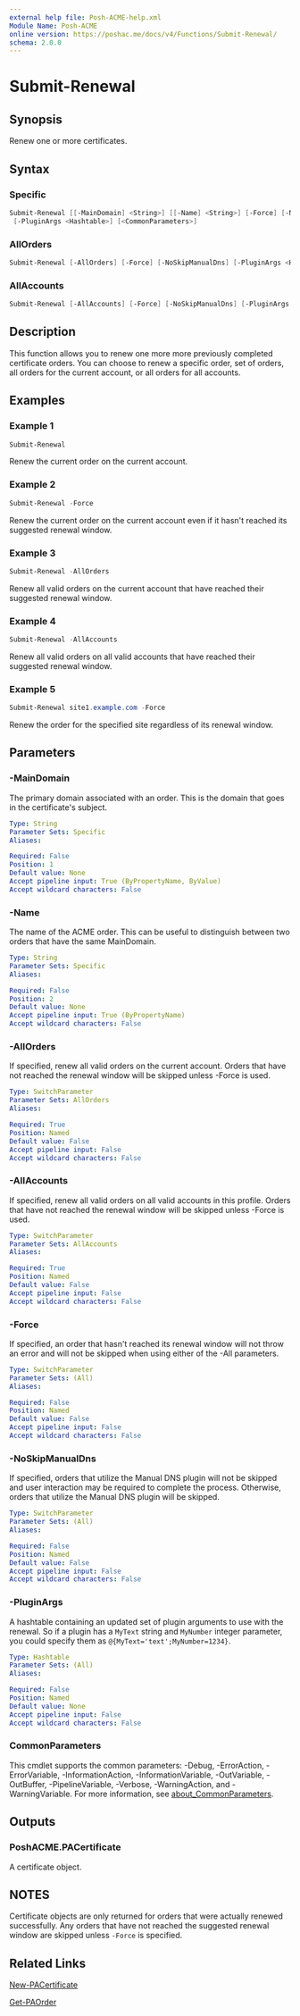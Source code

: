 ```yaml
---
external help file: Posh-ACME-help.xml
Module Name: Posh-ACME
online version: https://poshac.me/docs/v4/Functions/Submit-Renewal/
schema: 2.0.0
---
```


# Submit-Renewal

## Synopsis

Renew one or more certificates.

## Syntax

### Specific

```powershell
Submit-Renewal [[-MainDomain] <String>] [[-Name] <String>] [-Force] [-NoSkipManualDns]
 [-PluginArgs <Hashtable>] [<CommonParameters>]
```

### AllOrders

```powershell
Submit-Renewal [-AllOrders] [-Force] [-NoSkipManualDns] [-PluginArgs <Hashtable>] [<CommonParameters>]
```

### AllAccounts

```powershell
Submit-Renewal [-AllAccounts] [-Force] [-NoSkipManualDns] [-PluginArgs <Hashtable>] [<CommonParameters>]
```

## Description

This function allows you to renew one more more previously completed certificate orders.
You can choose to renew a specific order, set of orders, all orders for the current account, or all orders for all accounts.

## Examples

### Example 1

```powershell
Submit-Renewal
```

Renew the current order on the current account.

### Example 2

```powershell
Submit-Renewal -Force
```

Renew the current order on the current account even if it hasn't reached its suggested renewal window.

### Example 3

```powershell
Submit-Renewal -AllOrders
```

Renew all valid orders on the current account that have reached their suggested renewal window.

### Example 4

```powershell
Submit-Renewal -AllAccounts
```

Renew all valid orders on all valid accounts that have reached their suggested renewal window.

### Example 5

```powershell
Submit-Renewal site1.example.com -Force
```

Renew the order for the specified site regardless of its renewal window.

## Parameters

### -MainDomain
The primary domain associated with an order.
This is the domain that goes in the certificate's subject.

```yaml
Type: String
Parameter Sets: Specific
Aliases:

Required: False
Position: 1
Default value: None
Accept pipeline input: True (ByPropertyName, ByValue)
Accept wildcard characters: False
```

### -Name
The name of the ACME order.
This can be useful to distinguish between two orders that have the same MainDomain.

```yaml
Type: String
Parameter Sets: Specific
Aliases:

Required: False
Position: 2
Default value: None
Accept pipeline input: True (ByPropertyName)
Accept wildcard characters: False
```

### -AllOrders
If specified, renew all valid orders on the current account.
Orders that have not reached the renewal window will be skipped unless -Force is used.

```yaml
Type: SwitchParameter
Parameter Sets: AllOrders
Aliases:

Required: True
Position: Named
Default value: False
Accept pipeline input: False
Accept wildcard characters: False
```

### -AllAccounts
If specified, renew all valid orders on all valid accounts in this profile.
Orders that have not reached the renewal window will be skipped unless -Force is used.

```yaml
Type: SwitchParameter
Parameter Sets: AllAccounts
Aliases:

Required: True
Position: Named
Default value: False
Accept pipeline input: False
Accept wildcard characters: False
```

### -Force
If specified, an order that hasn't reached its renewal window will not throw an error and will not be skipped when using either of the -All parameters.

```yaml
Type: SwitchParameter
Parameter Sets: (All)
Aliases:

Required: False
Position: Named
Default value: False
Accept pipeline input: False
Accept wildcard characters: False
```

### -NoSkipManualDns
If specified, orders that utilize the Manual DNS plugin will not be skipped and user interaction may be required to complete the process.
Otherwise, orders that utilize the Manual DNS plugin will be skipped.

```yaml
Type: SwitchParameter
Parameter Sets: (All)
Aliases:

Required: False
Position: Named
Default value: False
Accept pipeline input: False
Accept wildcard characters: False
```

### -PluginArgs
A hashtable containing an updated set of plugin arguments to use with the renewal.
So if a plugin has a `MyText` string and `MyNumber` integer parameter, you could specify them as `@{MyText='text';MyNumber=1234}`.

```yaml
Type: Hashtable
Parameter Sets: (All)
Aliases:

Required: False
Position: Named
Default value: None
Accept pipeline input: False
Accept wildcard characters: False
```

### CommonParameters

This cmdlet supports the common parameters: -Debug, -ErrorAction, -ErrorVariable, -InformationAction, -InformationVariable, -OutVariable, -OutBuffer, -PipelineVariable, -Verbose, -WarningAction, and -WarningVariable. For more information, see [about_CommonParameters](http://go.microsoft.com/fwlink/?LinkID=113216).

## Outputs

### PoshACME.PACertificate
A certificate object.

## NOTES

Certificate objects are only returned for orders that were actually renewed successfully. Any orders that have not reached the suggested renewal window are skipped unless `-Force` is specified.

## Related Links

[New-PACertificate](New-PACertificate.md)

[Get-PAOrder](Get-PAOrder.md)
